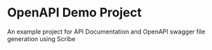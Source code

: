 # OpenAPI Demo Project

An example project for API Documentation and OpenAPI swagger file generation using Scribe


